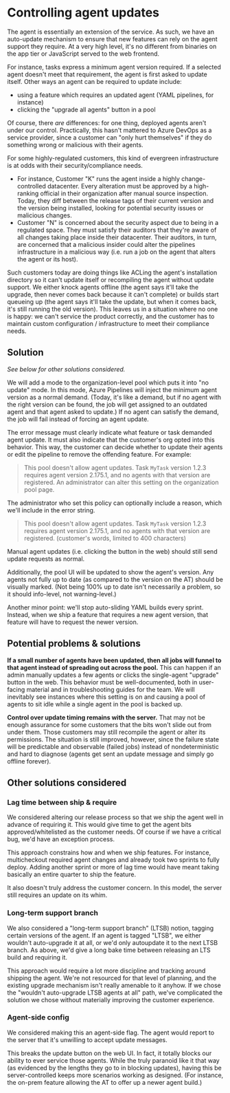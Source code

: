 # Controlling agent updates

The agent is essentially an extension of the service.
As such, we have an auto-update mechanism to ensure that new features can rely on the agent support they require.
At a very high level, it's no different from binaries on the app tier or JavaScript served to the web frontend.

For instance, tasks express a minimum agent version required.
If a selected agent doesn't meet that requirement, the agent is first asked to update itself.
Other ways an agent can be required to update include:
- using a feature which requires an updated agent (YAML pipelines, for instance)
- clicking the "upgrade all agents" button in a pool

Of course, there _are_ differences:
for one thing, deployed agents aren't under our control.
Practically, this hasn't mattered to Azure DevOps as a service provider, since a customer can "only hurt themselves" if they do something wrong or malicious with their agents.

For some highly-regulated customers, this kind of evergreen infrastructure is at odds with their security/compliance needs.
- For instance, Customer "K" runs the agent inside a highly change-controlled datacenter.
Every alteration must be approved by a high-ranking official in their organization after manual source inspection.
Today, they diff between the release tags of their current version and the version being installed, looking for potential security issues or malicious changes.
- Customer "N" is concerned about the security aspect due to being in a regulated space.
They must satisfy their auditors that they're aware of all changes taking place inside their datacenter.
Their auditors, in turn, are concerned that a malicious insider could alter the pipelines infrastructure in a malicious way (i.e. run a job on the agent that alters the agent or its host).

Such customers today are doing things like ACLing the agent's installation directory so it can't update itself or recompiling the agent without update support.
We either knock agents offline (the agent says it'll take the upgrade, then never comes back because it can't complete) or builds start queueing up (the agent says it'll take the update, but when it comes back, it's still running the old version).
This leaves us in a situation where no one is happy:
we can't service the product correctly, and the customer has to maintain custom configuration / infrastructure to meet their compliance needs.

## Solution

_See below for other solutions considered._

We will add a mode to the organization-level pool which puts it into "no update" mode.
In this mode, Azure Pipelines will inject the minimum agent version as a normal demand.
(Today, it's like a demand, but if no agent with the right version can be found, the job will get assigned to an outdated agent and that agent asked to update.)
If no agent can satisfy the demand, the job will fail instead of forcing an agent update.

The error message must clearly indicate what feature or task demanded agent update.
It must also indicate that the customer's org opted into this behavior.
This way, the customer can decide whether to update their agents or edit the pipeline to remove the offending feature.
For example:
> This pool doesn't allow agent updates.
> Task `MyTask` version 1.2.3 requires agent version 2.175.1, and no agents with that version are registered.
> An administrator can alter this setting on the organization pool page.

The administrator who set this policy can optionally include a reason, which we'll include in the error string.
> This pool doesn't allow agent updates.
> Task `MyTask` version 1.2.3 requires agent version 2.175.1, and no agents with that version are registered.
> (customer's words, limited to 400 characters)

Manual agent updates (i.e. clicking the button in the web) should still send update requests as normal.

Additionally, the pool UI will be updated to show the agent's version.
Any agents not fully up to date (as compared to the version on the AT) should be visually marked.
(Not being 100% up to date isn't necessarily a problem, so it should info-level, not warning-level.)

Another minor point: we'll stop auto-sliding YAML builds every sprint.
Instead, when we ship a feature that requires a new agent version, that feature will have to request the newer version.

## Potential problems & solutions

**If a small number of agents have been updated, then all jobs will funnel to that agent instead of spreading out across the pool.**
This can happen if an admin manually updates a few agents or clicks the single-agent "upgrade" button in the web.
This behavior must be well-documented, both in user-facing material and in troubleshooting guides for the team.
We will inevitably see instances where this setting is on and causing a pool of agents to sit idle while a single agent in the pool is backed up.

**Control over update timing remains with the server.**
That may not be enough assurance for some customers that the bits won't slide out from under them.
Those customers may still recompile the agent or alter its permissions.
The situation is still improved, however, since the failure state will be predictable and observable (failed jobs) instead of nondeterministic and hard to diagnose (agents get sent an update message and simply go offline forever).

## Other solutions considered

### Lag time between ship & require
We considered altering our release process so that we ship the agent well in advance of requiring it.
This would give time to get the agent bits approved/whitelisted as the customer needs.
Of course if we have a critical bug, we'd have an exception process.

This approach constrains how and when we ship features.
For instance, multicheckout required agent changes and already took two sprints to fully deploy.
Adding another sprint or more of lag time would have meant taking basically an entire quarter to ship the feature.

It also doesn't truly address the customer concern.
In this model, the server still requires an update on its whim.

### Long-term support branch
We also considered a "long-term support branch" (LTSB) notion, tagging certain versions of the agent.
If an agent is tagged "LTSB", we either wouldn't auto-upgrade it at all, or we'd only autoupdate it to the next LTSB branch.
As above, we'd give a long bake time between releasing an LTS build and requiring it.

This approach would require a lot more discipline and tracking around shipping the agent.
We're not resourced for that level of planning, and the existing upgrade mechanism isn't really amenable to it anyhow.
If we chose the "wouldn't auto-upgrade LTSB agents at all" path, we've complicated the solution we chose without materially improving the customer experience.

### Agent-side config
We considered making this an agent-side flag.
The agent would report to the server that it's unwilling to accept update messages.

This breaks the update button on the web UI.
In fact, it totally blocks our ability to ever service those agents.
While the truly paranoid like it that way (as evidenced by the lengths they go to in blocking updates), having this be server-controlled keeps more scenarios working as designed.
(For instance, the on-prem feature allowing the AT to offer up a newer agent build.)
